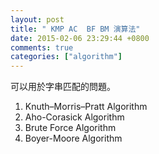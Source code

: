 ```yaml
---
layout: post
title: " KMP AC  BF BM 演算法"
date: 2015-02-06 23:29:44 +0800
comments: true
categories: ["algorithm"]
---
```



<!-- more -->

可以用於字串匹配的問題。

1. Knuth–Morris–Pratt Algorithm
2. Aho-Corasick Algorithm
3. Brute Force Algorithm
4. Boyer-Moore Algorithm